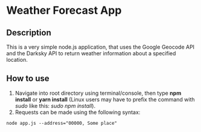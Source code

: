 # Weather Forecast App

## Description

This is a very simple node.js application, that uses the Google Geocode API and the Darksky API to return weather information about a specified location.

## How to use
1. Navigate into root directory using terminal/console, then type **npm install** or **yarn install** (Linux users may have to prefix the command with *sudo* like this: *sudo npm install*). 
2. Requests can be made using the following syntax:

```
node app.js --address="00000, Some place"
```
